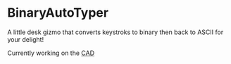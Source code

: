 # BinaryAutoTyper
A little desk gizmo that converts keystroks to binary then back to ASCII for your delight! 


Currently working on the [CAD](https://cad.onshape.com/documents/a23f21f7142f74b01f919613/w/19e0e9d361a04868ba1185da/e/0e3bc4b0d31ba26d3ed0fc04?renderMode=0&uiState=678025a6495fd534b239c06f)
